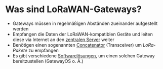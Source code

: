 # Was sind LoRaWAN-Gateways?

* Gateways müssen in regelmäßigen Abständen zueinander aufgestellt werden
* Empfangen die Daten der LoRaWAN-kompatiblen Geräte und leiten diese via Internet an den [zentralen Server](../Zentraler%20Server/Zentraler%20Server.md) weiter
* Benötigen einen sogenannten [Concatenator](Concatenator.md) (Transceiver) um *LoRa-Pakete* zu empfangen
* Es gibt verschiedene [Softwarelösungen](Softwarel%C3%B6sungen%20Gateway.md), um einen solchen Gateway bereitzustellen (GatewayOS o. Ä.)
